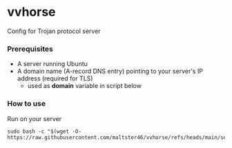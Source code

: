 # vvhorse
Config for Trojan protocol server

### Prerequisites

* A server running Ubuntu
* A domain name (A-record DNS entry) pointing to your server's IP address (required for TLS)
  * used as **domain** variable in script below

### How to use

Run on your server
```
sudo bash -c "$(wget -O- https://raw.githubusercontent.com/maltster46/vvhorse/refs/heads/main/setup.sh)"
```